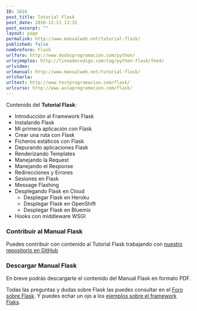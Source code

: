 ```yaml
---
ID: 1016
post_title: Tutorial Flask
post_date: 2016-12-11 13:32
post_excerpt: ""
layout: page
permalink: http://www.manualweb.net/tutorial-flask/
published: false
nombreforo: Flask
urlforo: http://www.dudasprogramacion.com/python/
urlejemplos: http://lineadecodigo.com/tag/python-flask/feed/
urlvideo:
urlmanual: http://www.manualweb.net/tutorial-flask/
urlcharla:
urltest: http://www.testprogramacion.com/flask/
urlcurso: http://www.aulaprogramacion.com/flask/
---
```

Contenido del **Tutorial Flask**:

* Introducción al Framework Flask
* Instalando Flask
* Mi primera aplicación con Flask
* Crear una ruta con Flask
* Ficheros estáticos con Flask
* Depurando aplicaciones Flask
* Renderizando Templates
* Manejando la Request
* Manejando el Response
* Redirecciones y Errores
* Sesiones en Flask
* Message Flashing
* Desplegando Flask en Cloud
	* Desplegar Flask en Heroku
	* Desplegar Flask en OpenShift
	* Desplegar Flask en Bluemix
* Hooks con middleware WSGI

### Contribuir al Manual Flask
Puedes contribuir con contenido al Tutorial Flask trabajando con [nuestro repositorio en GitHub](https://github.com/victorcuervo/manualweb/)

### Descargar Manual Flask
En breve podrás descargarte el contenido del Manual Flask en formato PDF.


Todas las preguntas y dudas sobre Flask las puedes consultar en el [Foro sobre Flask](http://www.dudasprogramacion.com/python). Y puedes echar un ojo a los [ejemplos sobre el framework Flaks](http://lineadecodigo.com/tag/python-flask/).
